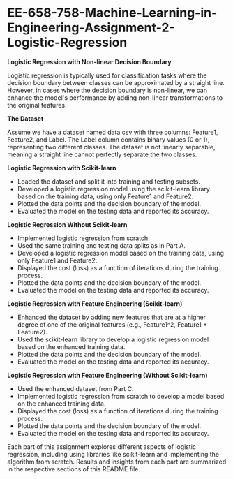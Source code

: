 # EE-658-758-Machine-Learning-in-Engineering-Assignment-2-Logistic-Regression


**Logistic Regression with Non-linear Decision Boundary**

Logistic regression is typically used for classification tasks where the decision boundary between classes can be approximated by a straight line. However, in cases where the decision boundary is non-linear, we can enhance the model's performance by adding non-linear transformations to the original features.

**The Dataset**

Assume we have a dataset named data.csv with three columns: Feature1, Feature2, and Label. The Label column contains binary values (0 or 1), representing two different classes. The dataset is not linearly separable, meaning a straight line cannot perfectly separate the two classes.

**Logistic Regression with Scikit-learn**

- Loaded the dataset and split it into training and testing subsets.
- Developed a logistic regression model using the scikit-learn library based on the training data, using only Feature1 and Feature2.
- Plotted the data points and the decision boundary of the model.
- Evaluated the model on the testing data and reported its accuracy.

**Logistic Regression Without Scikit-learn**

- Implemented logistic regression from scratch.
- Used the same training and testing data splits as in Part A.
- Developed a logistic regression model based on the training data, using only Feature1 and Feature2.
- Displayed the cost (loss) as a function of iterations during the training process.
- Plotted the data points and the decision boundary of the model.
- Evaluated the model on the testing data and reported its accuracy.

**Logistic Regression with Feature Engineering (Scikit-learn)**

- Enhanced the dataset by adding new features that are at a higher degree of one of the original features (e.g., Feature1^2, Feature1 * Feature2).
- Used the scikit-learn library to develop a logistic regression model based on the enhanced training data.
- Plotted the data points and the decision boundary of the model.
- Evaluated the model on the testing data and reported its accuracy.

**Logistic Regression with Feature Engineering (Without Scikit-learn)**

- Used the enhanced dataset from Part C.
- Implemented logistic regression from scratch to develop a model based on the enhanced training data.
- Displayed the cost (loss) as a function of iterations during the training process.
- Plotted the data points and the decision boundary of the model.
- Evaluated the model on the testing data and reported its accuracy.

Each part of this assignment explores different aspects of logistic regression, including using libraries like scikit-learn and implementing the algorithm from scratch. Results and insights from each part are summarized in the respective sections of this README file.
